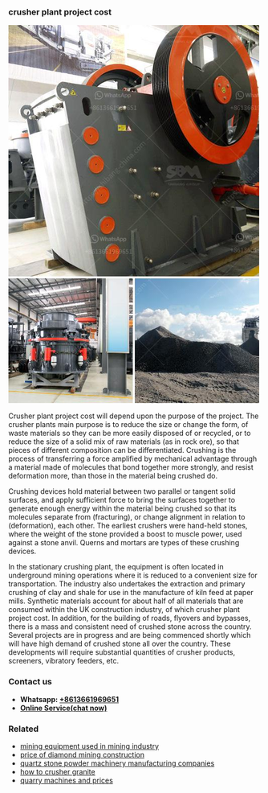 <h3>crusher plant project cost</h3><img src='1708497478.jpg' alt=''><p>Crusher plant project cost will depend upon the purpose of the project. The crusher plants main purpose is to reduce the size or change the form, of waste materials so they can be more easily disposed of or recycled, or to reduce the size of a solid mix of raw materials (as in rock ore), so that pieces of different composition can be differentiated. Crushing is the process of transferring a force amplified by mechanical advantage through a material made of molecules that bond together more strongly, and resist deformation more, than those in the material being crushed do.</p><p>Crushing devices hold material between two parallel or tangent solid surfaces, and apply sufficient force to bring the surfaces together to generate enough energy within the material being crushed so that its molecules separate from (fracturing), or change alignment in relation to (deformation), each other. The earliest crushers were hand-held stones, where the weight of the stone provided a boost to muscle power, used against a stone anvil. Querns and mortars are types of these crushing devices.</p><p>In the stationary crushing plant, the equipment is often located in underground mining operations where it is reduced to a convenient size for transportation. The industry also undertakes the extraction and primary crushing of clay and shale for use in the manufacture of kiln feed at paper mills. Synthetic materials account for about half of all materials that are consumed within the UK construction industry, of which crusher plant project cost. In addition, for the building of roads, flyovers and bypasses, there is a mass and consistent need of crushed stone across the country. Several projects are in progress and are being commenced shortly which will have high demand of crushed stone all over the country. These developments will require substantial quantities of crusher products, screeners, vibratory feeders, etc.</p><h3>Contact us</h3><ul><li><strong>Whatsapp:&nbsp;<a href="https://wa.me/8613661969651">+8613661969651</a></strong></li><li><a href="https://swt.shibang-china.com/?git&amp;zhl&amp;crusher plant project cost"><strong>Online Service(chat now)</strong></a></li></ul><h3>Related</h3><ul><li><a href='mining equipment used in mining industry.md'>mining equipment used in mining industry</a></li><li><a href='price of diamond mining construction.md'>price of diamond mining construction</a></li><li><a href='quartz stone powder machinery manufacturing companies.md'>quartz stone powder machinery manufacturing companies</a></li><li><a href='how to crusher granite.md'>how to crusher granite</a></li><li><a href='quarry machines and prices.md'>quarry machines and prices</a></li></ul>